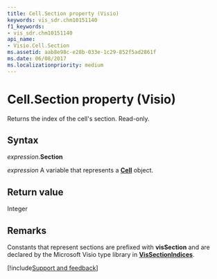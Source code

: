 ```yaml
---
title: Cell.Section property (Visio)
keywords: vis_sdr.chm10151140
f1_keywords:
- vis_sdr.chm10151140
api_name:
- Visio.Cell.Section
ms.assetid: aab8e98c-e28b-033e-1c29-852f5ad2861f
ms.date: 06/08/2017
ms.localizationpriority: medium
---
```



# Cell.Section property (Visio)

Returns the index of the cell's section. Read-only.


## Syntax

_expression_.**Section**

_expression_ A variable that represents a **[Cell](Visio.Cell.md)** object.


## Return value

Integer


## Remarks

Constants that represent sections are prefixed with **visSection** and are declared by the Microsoft Visio type library in **[VisSectionIndices](Visio.vissectionindices.md)**.

[!include[Support and feedback](~/includes/feedback-boilerplate.md)]